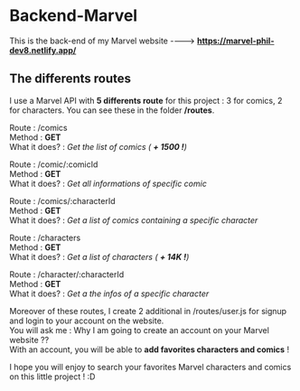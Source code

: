 # Backend-Marvel

This is the back-end of my Marvel website ----> **https://marvel-phil-dev8.netlify.app/**

## The differents routes

I use a Marvel API with **5 differents route** for this project : 3 for comics, 2 for characters. You can see these in the folder **/routes**.

Route : /comics  
Method : **GET**  
What it does? : _Get the list of comics ( **+ 1500 !**)_

Route : /comic/:comicId  
Method : **GET**  
What it does? : _Get all informations of specific comic_

Route : /comics/:characterId  
Method : **GET**  
What it does? : _Get a list of comics containing a specific character_

Route : /characters  
Method : **GET**  
What it does? : _Get a list of characters ( **+ 14K !**)_

Route : /character/:characterId  
Method : **GET**  
What it does? : _Get a the infos of a specific character_

Moreover of these routes, I create 2 additional in /routes/user.js for signup and login to your account on the website.  
You will ask me : Why I am going to create an account on your Marvel website ??  
With an account, you will be able to **add favorites characters and comics** !

I hope you will enjoy to search your favorites Marvel characters and comics on this little project ! :D
